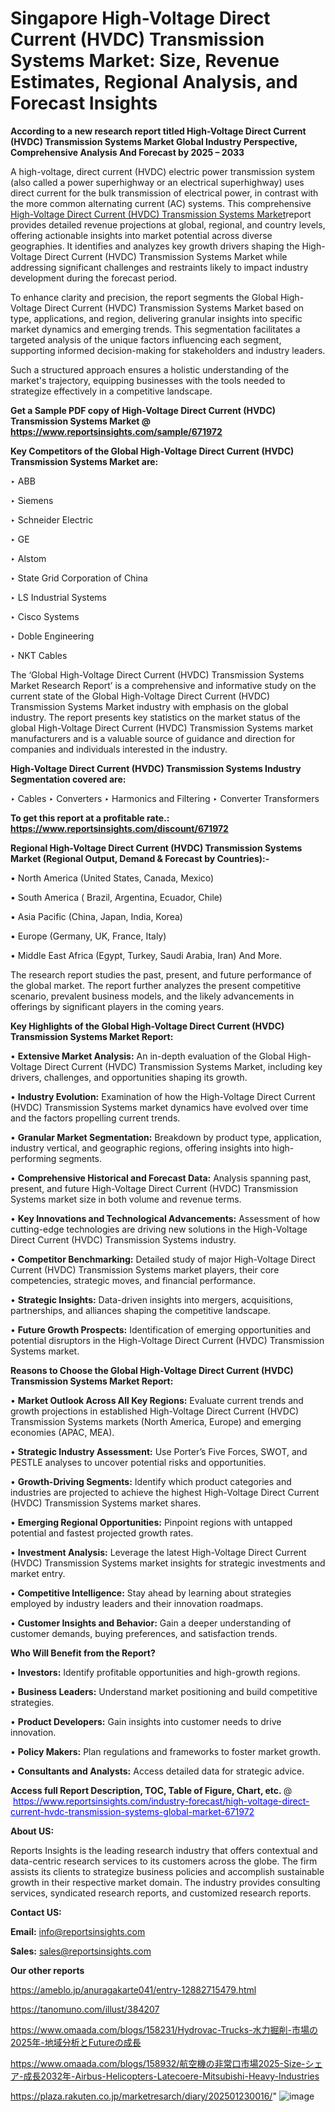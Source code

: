 # Singapore High-Voltage Direct Current (HVDC) Transmission Systems Market: Size, Revenue Estimates, Regional Analysis, and Forecast Insights

<strong>According to a new research report titled High-Voltage Direct Current (HVDC) Transmission Systems Market Global Industry Perspective, Comprehensive Analysis And Forecast by 2025 – 2033</strong>

A high-voltage, direct current (HVDC) electric power transmission system (also called a power superhighway or an electrical superhighway) uses direct current for the bulk transmission of electrical power, in contrast with the more common alternating current (AC) systems. This comprehensive <a href=https://www.reportsinsights.com/sample/671972>High-Voltage Direct Current (HVDC) Transmission Systems Market</a>report provides detailed revenue projections at global, regional, and country levels, offering actionable insights into market potential across diverse geographies. It identifies and analyzes key growth drivers shaping the High-Voltage Direct Current (HVDC) Transmission Systems Market while addressing significant challenges and restraints likely to impact industry development during the forecast period.

To enhance clarity and precision, the report segments the Global High-Voltage Direct Current (HVDC) Transmission Systems Market based on type, applications, and region, delivering granular insights into specific market dynamics and emerging trends. This segmentation facilitates a targeted analysis of the unique factors influencing each segment, supporting informed decision-making for stakeholders and industry leaders.

Such a structured approach ensures a holistic understanding of the market's trajectory, equipping businesses with the tools needed to strategize effectively in a competitive landscape.

<strong>Get a Sample PDF copy of High-Voltage Direct Current (HVDC) Transmission Systems Market </strong><strong>@<a href=https://www.reportsinsights.com/sample/671972 style=color:#0000ff;> https://www.reportsinsights.com/sample/671972</a></strong></font>

<strong>Key Competitors of the Global High-Voltage Direct Current (HVDC) Transmission Systems Market are:</strong>

‣ ABB

‣ Siemens

‣ Schneider Electric

‣ GE

‣ Alstom

‣ State Grid Corporation of China

‣ LS Industrial Systems

‣ Cisco Systems

‣ Doble Engineering

‣ NKT Cables

The ‘Global High-Voltage Direct Current (HVDC) Transmission Systems Market Research Report’ is a comprehensive and informative study on the current state of the Global High-Voltage Direct Current (HVDC) Transmission Systems Market industry with emphasis on the global industry. The report presents key statistics on the market status of the global High-Voltage Direct Current (HVDC) Transmission Systems market manufacturers and is a valuable source of guidance and direction for companies and individuals interested in the industry.

<strong>High-Voltage Direct Current (HVDC) Transmission Systems Industry Segmentation covered are:</strong>

‣ Cables
‣ Converters
‣ Harmonics and Filtering
‣ Converter Transformers

<strong>To get this report at a profitable rate.: <a href=https://www.reportsinsights.com/discount/671972 style=color:#0000ff;>https://www.reportsinsights.com/discount/671972</a></strong></font>

<strong>Regional High-Voltage Direct Current (HVDC) Transmission Systems Market (Regional Output, Demand &amp; Forecast by Countries):-</strong>

• North America (United States, Canada, Mexico)

• South America ( Brazil, Argentina, Ecuador, Chile)

• Asia Pacific (China, Japan, India, Korea)

• Europe (Germany, UK, France, Italy)

• Middle East Africa (Egypt, Turkey, Saudi Arabia, Iran) And More.

The research report studies the past, present, and future performance of the global market. The report further analyzes the present competitive scenario, prevalent business models, and the likely advancements in offerings by significant players in the coming years.

<strong>Key Highlights of the Global High-Voltage Direct Current (HVDC) Transmission Systems Market Report:</strong>

• <strong>Extensive Market Analysis:</strong> An in-depth evaluation of the Global High-Voltage Direct Current (HVDC) Transmission Systems Market, including key drivers, challenges, and opportunities shaping its growth.

• <strong>Industry Evolution:</strong> Examination of how the High-Voltage Direct Current (HVDC) Transmission Systems market dynamics have evolved over time and the factors propelling current trends.

• <strong>Granular Market Segmentation:</strong> Breakdown by product type, application, industry vertical, and geographic regions, offering insights into high-performing segments.

• <strong>Comprehensive Historical and Forecast Data:</strong> Analysis spanning past, present, and future High-Voltage Direct Current (HVDC) Transmission Systems market size in both volume and revenue terms.

• <strong>Key Innovations and Technological Advancements:</strong> Assessment of how cutting-edge technologies are driving new solutions in the High-Voltage Direct Current (HVDC) Transmission Systems industry.

• <strong>Competitor Benchmarking:</strong> Detailed study of major High-Voltage Direct Current (HVDC) Transmission Systems market players, their core competencies, strategic moves, and financial performance.

• <strong>Strategic Insights:</strong> Data-driven insights into mergers, acquisitions, partnerships, and alliances shaping the competitive landscape.

• <strong>Future Growth Prospects:</strong> Identification of emerging opportunities and potential disruptors in the High-Voltage Direct Current (HVDC) Transmission Systems market.

<strong>Reasons to Choose the Global High-Voltage Direct Current (HVDC) Transmission Systems Market Report:</strong>

• <strong>Market Outlook Across All Key Regions:</strong> Evaluate current trends and growth projections in established High-Voltage Direct Current (HVDC) Transmission Systems markets (North America, Europe) and emerging economies (APAC, MEA).

• <strong>Strategic Industry Assessment:</strong> Use Porter’s Five Forces, SWOT, and PESTLE analyses to uncover potential risks and opportunities.

• <strong>Growth-Driving Segments:</strong> Identify which product categories and industries are projected to achieve the highest High-Voltage Direct Current (HVDC) Transmission Systems market shares.

• <strong>Emerging Regional Opportunities:</strong> Pinpoint regions with untapped potential and fastest projected growth rates.

• <strong>Investment Analysis:</strong> Leverage the latest High-Voltage Direct Current (HVDC) Transmission Systems market insights for strategic investments and market entry.

• <strong>Competitive Intelligence:</strong> Stay ahead by learning about strategies employed by industry leaders and their innovation roadmaps.

• <strong>Customer Insights and Behavior:</strong> Gain a deeper understanding of customer demands, buying preferences, and satisfaction trends.

<strong>Who Will Benefit from the Report?</strong>

• <strong>Investors:</strong> Identify profitable opportunities and high-growth regions.

• <strong>Business Leaders:</strong> Understand market positioning and build competitive strategies.

• <strong>Product Developers:</strong> Gain insights into customer needs to drive innovation.

• <strong>Policy Makers:</strong> Plan regulations and frameworks to foster market growth.

• <strong>Consultants and Analysts:</strong> Access detailed data for strategic advice.
</ul>
<strong>Access full Report Description, TOC, Table of Figure, Chart, etc. </strong>@  <a href=https://www.reportsinsights.com/industry-forecast/high-voltage-direct-current-hvdc-transmission-systems-global-market-671972 style=color:#0000ff;>https://www.reportsinsights.com/industry-forecast/high-voltage-direct-current-hvdc-transmission-systems-global-market-671972</a></font>

<strong><strong>About US</strong>:</strong>

Reports Insights is the leading research industry that offers contextual and data-centric research services to its customers across the globe. The firm assists its clients to strategize business policies and accomplish sustainable growth in their respective market domain. The industry provides consulting services, syndicated research reports, and customized research reports.

<strong>Contact US:</strong>

<p class=""""><b>Email:</b> <a href=mailto:info@reportsinsights.com>info@reportsinsights.com</a></p>
<p class=""""><b>Sales:</b> <a href=mailto:sales@reportsinsights.com>sales@reportsinsights.com</a></p>

<strong>Our other reports</strong>

<a href=https://ameblo.jp/anuragakarte041/entry-12882715479.html>https://ameblo.jp/anuragakarte041/entry-12882715479.html</a>

<a href=https://tanomuno.com/illust/384207>https://tanomuno.com/illust/384207</a>

<a href=https://www.omaada.com/blogs/158231/Hydrovac-Trucks-水力掘削-市場の2025年-地域分析とFutureの成長>https://www.omaada.com/blogs/158231/Hydrovac-Trucks-水力掘削-市場の2025年-地域分析とFutureの成長</a>

<a href=https://www.omaada.com/blogs/158932/航空機の非常口市場2025-Size-シェア-成長2032年-Airbus-Helicopters-Latecoere-Mitsubishi-Heavy-Industries>https://www.omaada.com/blogs/158932/航空機の非常口市場2025-Size-シェア-成長2032年-Airbus-Helicopters-Latecoere-Mitsubishi-Heavy-Industries</a>

<a href=https://plaza.rakuten.co.jp/marketresarch/diary/202501230016/>https://plaza.rakuten.co.jp/marketresarch/diary/202501230016/</a>"
![image](https://github.com/user-attachments/assets/62670e74-a541-4ac7-820e-df682369a353)
